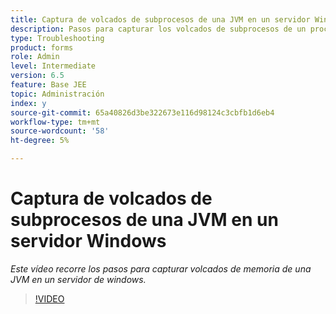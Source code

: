 ```yaml
---
title: Captura de volcados de subprocesos de una JVM en un servidor Windows
description: Pasos para capturar los volcados de subprocesos de un proceso Java en un servidor de windows
type: Troubleshooting
product: forms
role: Admin
level: Intermediate
version: 6.5
feature: Base JEE
topic: Administración
index: y
source-git-commit: 65a40826d3be322673e116d98124c3cbfb1d6eb4
workflow-type: tm+mt
source-wordcount: '58'
ht-degree: 5%

---
```



# Captura de volcados de subprocesos de una JVM en un servidor Windows

*Este vídeo recorre los pasos para capturar volcados de memoria de una JVM en un servidor de windows.*

>[!VIDEO](https://video.tv.adobe.com/v/335493?quality=9&learn=on)
